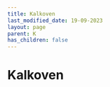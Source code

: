 ```yaml
---
title: Kalkoven
last_modified_date: 19-09-2023
layout: page
parent: K
has_children: false
---
```


Kalkoven
========

